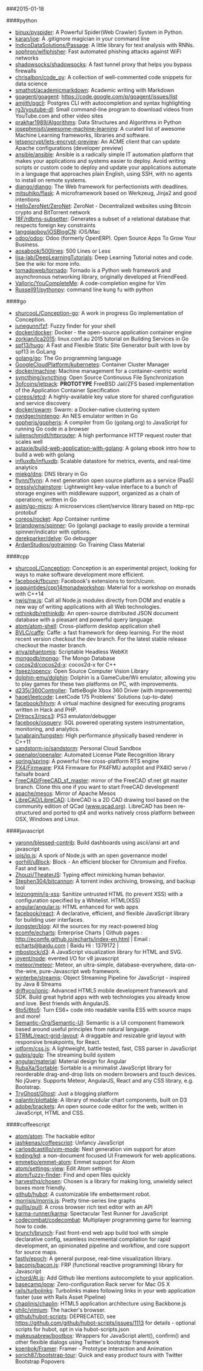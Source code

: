 ###2015-01-18

####python
* [binux/pyspider](https://github.com/binux/pyspider): A Powerful Spider(Web Crawler) System in Python.
* [karan/joe](https://github.com/karan/joe): A .gitignore magician in your command line
* [IndicoDataSolutions/Passage](https://github.com/IndicoDataSolutions/Passage): A little library for text analysis with RNNs.
* [sophron/wifiphisher](https://github.com/sophron/wifiphisher): Fast automated phishing attacks against WiFi networks
* [shadowsocks/shadowsocks](https://github.com/shadowsocks/shadowsocks): A fast tunnel proxy that helps you bypass firewalls
* [chrisalbon/code_py](https://github.com/chrisalbon/code_py): A collection of well-commented code snippets for data science
* [smathot/academicmarkdown](https://github.com/smathot/academicmarkdown): Academic writing with Markdown
* [goagent/goagent](https://github.com/goagent/goagent): https://code.google.com/p/goagent/issues/list
* [amjith/pgcli](https://github.com/amjith/pgcli): Postgres CLI with autocompletion and syntax highlighting
* [rg3/youtube-dl](https://github.com/rg3/youtube-dl): Small command-line program to download videos from YouTube.com and other video sites
* [prakhar1989/Algorithms](https://github.com/prakhar1989/Algorithms): Data Structures and Algorithms in Python
* [josephmisiti/awesome-machine-learning](https://github.com/josephmisiti/awesome-machine-learning): A curated list of awesome Machine Learning frameworks, libraries and software.
* [letsencrypt/lets-encrypt-preview](https://github.com/letsencrypt/lets-encrypt-preview): An ACME client that can update Apache configurations (developer preview)
* [ansible/ansible](https://github.com/ansible/ansible): Ansible is a radically simple IT automation platform that makes your applications and systems easier to deploy. Avoid writing scripts or custom code to deploy and update your applications automate in a language that approaches plain English, using SSH, with no agents to install on remote systems.
* [django/django](https://github.com/django/django): The Web framework for perfectionists with deadlines.
* [mitsuhiko/flask](https://github.com/mitsuhiko/flask): A microframework based on Werkzeug, Jinja2 and good intentions
* [HelloZeroNet/ZeroNet](https://github.com/HelloZeroNet/ZeroNet): ZeroNet - Decentralized websites using Bitcoin crypto and BitTorrent network
* [18F/rdbms-subsetter](https://github.com/18F/rdbms-subsetter): Generates a subset of a relational database that respects foreign key constraints
* [tangqiaoboy/iOSBlogCN](https://github.com/tangqiaoboy/iOSBlogCN):  iOS/Mac 
* [odoo/odoo](https://github.com/odoo/odoo): Odoo (formerly OpenERP). Open Source Apps To Grow Your Business.
* [aosabook/500lines](https://github.com/aosabook/500lines): 500 Lines or Less
* [lisa-lab/DeepLearningTutorials](https://github.com/lisa-lab/DeepLearningTutorials): Deep Learning Tutorial notes and code. See the wiki for more info.
* [tornadoweb/tornado](https://github.com/tornadoweb/tornado): Tornado is a Python web framework and asynchronous networking library, originally developed at FriendFeed.
* [Valloric/YouCompleteMe](https://github.com/Valloric/YouCompleteMe): A code-completion engine for Vim
* [Russell91/pythonpy](https://github.com/Russell91/pythonpy): command line kung fu with python

####go
* [shurcooL/Conception-go](https://github.com/shurcooL/Conception-go): A work in progress Go implementation of Conception.
* [junegunn/fzf](https://github.com/junegunn/fzf): Fuzzy finder for your shell
* [docker/docker](https://github.com/docker/docker): Docker - the open-source application container engine
* [zorkian/lca2015](https://github.com/zorkian/lca2015): linux.conf.au 2015 tutorial on Building Services in Go
* [spf13/hugo](https://github.com/spf13/hugo): A Fast and Flexible Static Site Generator built with love by spf13 in GoLang
* [golang/go](https://github.com/golang/go): The Go programming language
* [GoogleCloudPlatform/kubernetes](https://github.com/GoogleCloudPlatform/kubernetes): Container Cluster Manager
* [docker/machine](https://github.com/docker/machine): Machine management for a container-centric world
* [syncthing/syncthing](https://github.com/syncthing/syncthing): Open Source Continuous File Synchronization
* [3ofcoins/jetpack](https://github.com/3ofcoins/jetpack): **PROTOTYPE** FreeBSD Jail/ZFS based implementation of the Application Container Specification
* [coreos/etcd](https://github.com/coreos/etcd): A highly-available key value store for shared configuration and service discovery
* [docker/swarm](https://github.com/docker/swarm): Swarm: a Docker-native clustering system
* [nwidger/nintengo](https://github.com/nwidger/nintengo): An NES emulator written in Go
* [gopherjs/gopherjs](https://github.com/gopherjs/gopherjs): A compiler from Go (golang.org) to JavaScript for running Go code in a browser
* [julienschmidt/httprouter](https://github.com/julienschmidt/httprouter): A high performance HTTP request router that scales well
* [astaxie/build-web-application-with-golang](https://github.com/astaxie/build-web-application-with-golang): A golang ebook intro how to build a web with golang
* [influxdb/influxdb](https://github.com/influxdb/influxdb): Scalable datastore for metrics, events, and real-time analytics
* [miekg/dns](https://github.com/miekg/dns): DNS library in Go
* [flynn/flynn](https://github.com/flynn/flynn): A next generation open source platform as a service (PaaS)
* [pressly/chainstore](https://github.com/pressly/chainstore): Lightweight key-value interface to a bunch of storage engines with middleware support, organized as a chain of operations; written in Go
* [asim/go-micro](https://github.com/asim/go-micro): A microservices client/service library based on http-rpc protobuf
* [coreos/rocket](https://github.com/coreos/rocket): App Container runtime
* [briandowns/spinner](https://github.com/briandowns/spinner): Go (golang) package to easily provide a terminal spinner/indicator with options.
* [derekparker/delve](https://github.com/derekparker/delve): Go debugger
* [ArdanStudios/gotraining](https://github.com/ArdanStudios/gotraining): Go Training Class Material

####cpp
* [shurcooL/Conception](https://github.com/shurcooL/Conception): Conception is an experimental project, looking for ways to make software development more efficient.
* [facebook/fbcunn](https://github.com/facebook/fbcunn): Facebook's extensions to torch/cunn.
* [joaquintides/cpp14monadworkshop](https://github.com/joaquintides/cpp14monadworkshop): Material for a workshop on monads with C++14
* [nwjs/nw.js](https://github.com/nwjs/nw.js): Call all Node.js modules directly from DOM and enable a new way of writing applications with all Web technologies.
* [rethinkdb/rethinkdb](https://github.com/rethinkdb/rethinkdb): An open-source distributed JSON document database with a pleasant and powerful query language.
* [atom/atom-shell](https://github.com/atom/atom-shell): Cross-platform desktop application shell
* [BVLC/caffe](https://github.com/BVLC/caffe): Caffe: a fast framework for deep learning. For the most recent version checkout the dev branch. For the latest stable release checkout the master branch.
* [ariya/phantomjs](https://github.com/ariya/phantomjs): Scriptable Headless WebKit
* [mongodb/mongo](https://github.com/mongodb/mongo): The Mongo Database
* [cocos2d/cocos2d-x](https://github.com/cocos2d/cocos2d-x): cocos2d-x for C++
* [Itseez/opencv](https://github.com/Itseez/opencv): Open Source Computer Vision Library
* [dolphin-emu/dolphin](https://github.com/dolphin-emu/dolphin): Dolphin is a GameCube/Wii emulator, allowing you to play games for these two platforms on PC, with improvements.
* [d235j/360Controller](https://github.com/d235j/360Controller): TattieBogle Xbox 360 Driver (with improvements)
* [haoel/leetcode](https://github.com/haoel/leetcode): LeetCode 175 Problems' Solutions (up-to-date)
* [facebook/hhvm](https://github.com/facebook/hhvm): A virtual machine designed for executing programs written in Hack and PHP.
* [DHrpcs3/rpcs3](https://github.com/DHrpcs3/rpcs3): PS3 emulator/debugger
* [facebook/osquery](https://github.com/facebook/osquery): SQL powered operating system instrumentation, monitoring, and analytics.
* [tunabrain/tungsten](https://github.com/tunabrain/tungsten): High performance physically based renderer in C++11
* [sandstorm-io/sandstorm](https://github.com/sandstorm-io/sandstorm): Personal Cloud Sandbox
* [openalpr/openalpr](https://github.com/openalpr/openalpr): Automated License Plate Recognition library
* [spring/spring](https://github.com/spring/spring): A powerful free cross-platform RTS engine
* [PX4/Firmware](https://github.com/PX4/Firmware): PX4 Firmware for PX4FMU autopilot and PX4IO servo / failsafe board
* [FreeCAD/FreeCAD_sf_master](https://github.com/FreeCAD/FreeCAD_sf_master): mirror of the FreeCAD sf.net git master branch. Clone this one if you want to start FreeCAD development!
* [apache/mesos](https://github.com/apache/mesos): Mirror of Apache Mesos
* [LibreCAD/LibreCAD](https://github.com/LibreCAD/LibreCAD): LibreCAD is a 2D CAD drawing tool based on the community edition of QCad (www.qcad.org). LibreCAD has been re-structured and ported to qt4 and works natively cross platform between OSX, Windows and Linux.

####javascript
* [yaronn/blessed-contrib](https://github.com/yaronn/blessed-contrib): Build dashboards using ascii/ansi art and javascript
* [iojs/io.js](https://github.com/iojs/io.js): A spork of Node.js with an open governance model
* [gorhill/uBlock](https://github.com/gorhill/uBlock): Block - An efficient blocker for Chromium and Firefox. Fast and lean.
* [Zhouzi/TheaterJS](https://github.com/Zhouzi/TheaterJS): Typing effect mimicking human behavior.
* [Stephen304/bitcannon](https://github.com/Stephen304/bitcannon): A torrent index archiving, browsing, and backup tool
* [leizongmin/js-xss](https://github.com/leizongmin/js-xss): Sanitize untrusted HTML (to prevent XSS) with a configuration specified by a Whitelist. HTML(XSS)
* [angular/angular.js](https://github.com/angular/angular.js): HTML enhanced for web apps
* [facebook/react](https://github.com/facebook/react): A declarative, efficient, and flexible JavaScript library for building user interfaces.
* [jlongster/blog](https://github.com/jlongster/blog): All the sources for my react-powered blog
* [ecomfe/echarts](https://github.com/ecomfe/echarts): Enterprise Charts | Github pages : http://ecomfe.github.io/echarts/index-en.html | Email : echarts@baidu.com | Baidu Hi : 1379172 |
* [mbostock/d3](https://github.com/mbostock/d3): A JavaScript visualization library for HTML and SVG.
* [joyent/node](https://github.com/joyent/node): evented I/O for v8 javascript
* [meteor/meteor](https://github.com/meteor/meteor): Meteor, an ultra-simple, database-everywhere, data-on-the-wire, pure-Javascript web framework.
* [winterbe/streamjs](https://github.com/winterbe/streamjs): Object Streaming Pipeline for JavaScript - inspired by Java 8 Streams
* [driftyco/ionic](https://github.com/driftyco/ionic): Advanced HTML5 mobile development framework and SDK. Build great hybrid apps with web technologies you already know and love. Best friends with AngularJS.
* [6to5/6to5](https://github.com/6to5/6to5): Turn ES6+ code into readable vanilla ES5 with source maps and more!
* [Semantic-Org/Semantic-UI](https://github.com/Semantic-Org/Semantic-UI): Semantic is a UI component framework based around useful principles from natural language.
* [STRML/react-grid-layout](https://github.com/STRML/react-grid-layout): A draggable and resizable grid layout with responsive breakpoints, for React.
* [jotform/css.js](https://github.com/jotform/css.js): A lightweight, battle tested, fast, CSS parser in JavaScript
* [gulpjs/gulp](https://github.com/gulpjs/gulp): The streaming build system
* [angular/material](https://github.com/angular/material): Material design for Angular
* [RubaXa/Sortable](https://github.com/RubaXa/Sortable): Sortable  is a minimalist JavaScript library for reorderable drag-and-drop lists on modern browsers and touch devices. No jQuery. Supports Meteor, AngularJS, React and any CSS library, e.g. Bootstrap.
* [TryGhost/Ghost](https://github.com/TryGhost/Ghost): Just a blogging platform
* [palantir/plottable](https://github.com/palantir/plottable): A library of modular chart components, built on D3
* [adobe/brackets](https://github.com/adobe/brackets): An open source code editor for the web, written in JavaScript, HTML and CSS.

####coffeescript
* [atom/atom](https://github.com/atom/atom): The hackable editor
* [jashkenas/coffeescript](https://github.com/jashkenas/coffeescript): Unfancy JavaScript
* [carlosdcastillo/vim-mode](https://github.com/carlosdcastillo/vim-mode): Next generation vim support for atom
* [koding/kd](https://github.com/koding/kd): a non-document focused UI Framework for web applications.
* [emmetio/emmet-atom](https://github.com/emmetio/emmet-atom): Emmet support for Atom
* [atom/settings-view](https://github.com/atom/settings-view): Edit Atom settings
* [atom/fuzzy-finder](https://github.com/atom/fuzzy-finder): Find and open files quickly
* [harvesthq/chosen](https://github.com/harvesthq/chosen): Chosen is a library for making long, unwieldy select boxes more friendly.
* [github/hubot](https://github.com/github/hubot): A customizable life embetterment robot.
* [morrisjs/morris.js](https://github.com/morrisjs/morris.js): Pretty time-series line graphs
* [quilljs/quill](https://github.com/quilljs/quill): A cross browser rich text editor with an API
* [karma-runner/karma](https://github.com/karma-runner/karma): Spectacular Test Runner for JavaScript
* [codecombat/codecombat](https://github.com/codecombat/codecombat): Multiplayer programming game for learning how to code.
* [brunch/brunch](https://github.com/brunch/brunch): Fast front-end web app build tool with simple declarative config, seamless incremental compilation for rapid development, an opinionated pipeline and workflow, and core support for source maps.
* [fastly/epoch](https://github.com/fastly/epoch): A general purpose, real-time visualization library.
* [baconjs/bacon.js](https://github.com/baconjs/bacon.js): FRP (functional reactive programming) library for Javascript
* [ichord/At.js](https://github.com/ichord/At.js): Add Github like mentions autocomplete to your application.
* [basecamp/pow](https://github.com/basecamp/pow): Zero-configuration Rack server for Mac OS X
* [rails/turbolinks](https://github.com/rails/turbolinks): Turbolinks makes following links in your web application faster (use with Rails Asset Pipeline)
* [chaplinjs/chaplin](https://github.com/chaplinjs/chaplin): HTML5 application architecture using Backbone.js
* [philc/vimium](https://github.com/philc/vimium): The hacker's browser.
* [github/hubot-scripts](https://github.com/github/hubot-scripts): DEPRECATED, see https://github.com/github/hubot-scripts/issues/1113 for details - optional scripts for hubot, opt in via hubot-scripts.json
* [makeusabrew/bootbox](https://github.com/makeusabrew/bootbox): Wrappers for JavaScript alert(), confirm() and other flexible dialogs using Twitter's bootstrap framework
* [koenbok/Framer](https://github.com/koenbok/Framer): Framer - Prototype Interaction and Animation
* [sorich87/bootstrap-tour](https://github.com/sorich87/bootstrap-tour): Quick and easy product tours with Twitter Bootstrap Popovers
